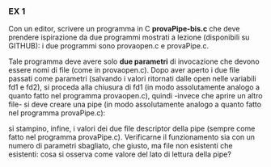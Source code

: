 ### EX 1
Con un editor, scrivere un programma in C **provaPipe-bis.c** che deve prendere ispirazione da due
programmi mostrati a lezione (disponibili su GITHUB): i due programmi sono provaopen.c e
provaPipe.c. 

Tale programma deve avere solo **due parametri** di invocazione che devono essere nomi
di file (come in provaopen.c). Dopo aver aperto i due file passati come parametri (salvando i valori
ritornati dalle open nelle variabili fd1 e fd2), si proceda alla chiusura di fd1 (in modo assolutamente
analogo a quanto fatto nel programma provaopen.c), quindi -invece che aprire un altro file- si deve
creare una pipe (in modo assolutamente analogo a quanto fatto nel programma provaPipe.c): 

si stampino, infine, i valori dei due file descriptor della pipe (sempre come fatto nel programma
provaPipe.c). Verificarne il funzionamento sia con un numero di parametri sbagliato, che giusto, ma
file non esistenti che esistenti: cosa si osserva come valore del lato di lettura della pipe?